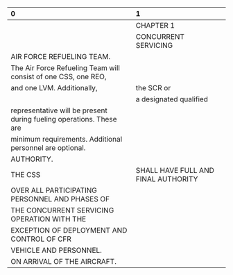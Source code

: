 | 0                                                                   | 1                                   |
|:--------------------------------------------------------------------|:------------------------------------|
|                                                                     | CHAPTER 1                           |
|                                                                     | CONCURRENT SERVICING                |
| AIR FORCE REFUELING TEAM.                                           |                                     |
| The Air Force Refueling Team will consist of one CSS, one REO,      |                                     |
| and one LVM. Additionally,                                          | the SCR or                          |
|                                                                     | a designated qualified              |
| representative will be present during fueling operations. These are |                                     |
| minimum requirements. Additional personnel are optional.            |                                     |
| AUTHORITY.                                                          |                                     |
| THE CSS                                                             | SHALL HAVE FULL AND FINAL AUTHORITY |
| OVER ALL PARTICIPATING PERSONNEL AND PHASES OF                      |                                     |
| THE CONCURRENT SERVICING OPERATION WITH THE                         |                                     |
| EXCEPTION OF DEPLOYMENT AND CONTROL OF CFR                          |                                     |
| VEHICLE AND PERSONNEL.                                              |                                     |
| ON ARRIVAL OF THE AIRCRAFT.                                         |                                     |
